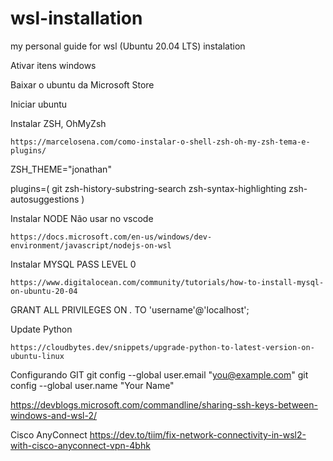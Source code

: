 # wsl-installation
my personal guide for wsl (Ubuntu 20.04 LTS) instalation


Ativar itens windows

Baixar o ubuntu da Microsoft Store

Iniciar ubuntu

Instalar ZSH, OhMyZsh
    
    https://marcelosena.com/como-instalar-o-shell-zsh-oh-my-zsh-tema-e-plugins/

ZSH_THEME="jonathan"

plugins=(
  git
  zsh-history-substring-search
  zsh-syntax-highlighting
  zsh-autosuggestions
)


Instalar NODE
 Não usar no vscode
    
    https://docs.microsoft.com/en-us/windows/dev-environment/javascript/nodejs-on-wsl

Instalar MYSQL
 PASS LEVEL 0

    https://www.digitalocean.com/community/tutorials/how-to-install-mysql-on-ubuntu-20-04

GRANT ALL PRIVILEGES ON *.* TO 'username'@'localhost';


Update Python

    https://cloudbytes.dev/snippets/upgrade-python-to-latest-version-on-ubuntu-linux
    
Configurando GIT
  git config --global user.email "you@example.com"
  git config --global user.name "Your Name"
  
  https://devblogs.microsoft.com/commandline/sharing-ssh-keys-between-windows-and-wsl-2/


Cisco AnyConnect
  https://dev.to/tiim/fix-network-connectivity-in-wsl2-with-cisco-anyconnect-vpn-4bhk

